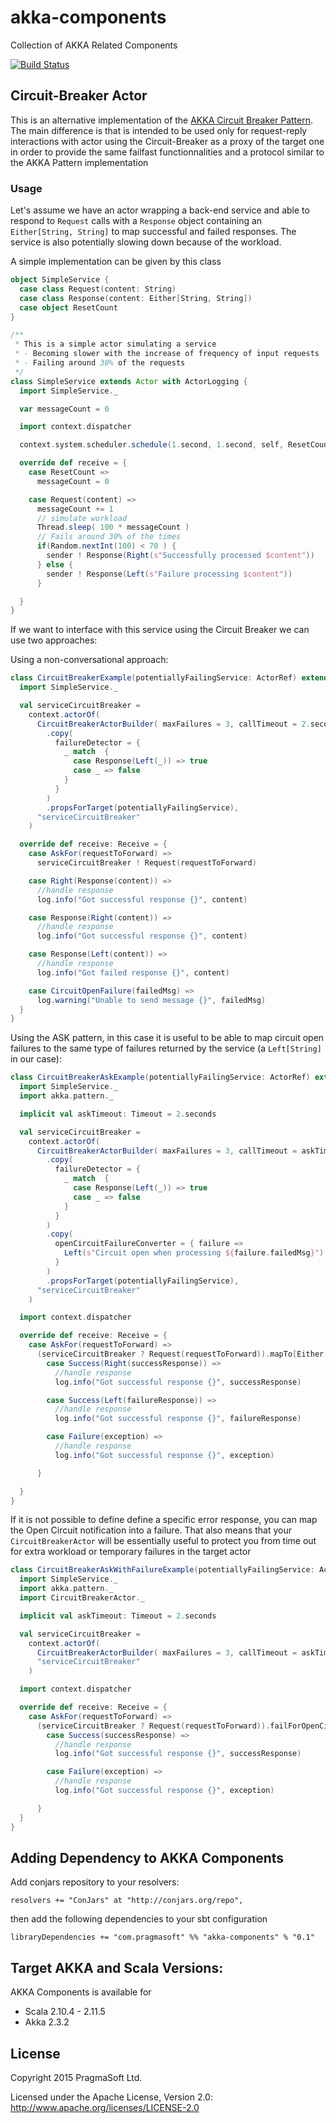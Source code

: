 # akka-components
Collection of AKKA Related Components

[![Build Status](https://api.travis-ci.org/galarragas/akka-components.png)](http://travis-ci.org/galarragas/akka-components)

## Circuit-Breaker Actor

This is an alternative implementation of the [AKKA Circuit Breaker Pattern](http://doc.akka.io/docs/akka/snapshot/common/circuitbreaker.html). 
The main difference is that is intended to be used only for request-reply interactions with actor using the Circuit-Breaker as a proxy of the target one
in order to provide the same failfast functionnalities and a protocol similar to the AKKA Pattern implementation 


### Usage

Let's assume we have an actor wrapping a back-end service and able to respond to `Request` calls with a `Response` object
containing an `Either[String, String]` to map successful and failed responses. The service is also potentially slowing down
because of the workload.

A simple implementation can be given by this class

```scala
object SimpleService {
  case class Request(content: String)
  case class Response(content: Either[String, String])
  case object ResetCount
}

/**
 * This is a simple actor simulating a service
 * - Becoming slower with the increase of frequency of input requests
 * - Failing around 30% of the requests
 */
class SimpleService extends Actor with ActorLogging {
  import SimpleService._

  var messageCount = 0

  import context.dispatcher

  context.system.scheduler.schedule(1.second, 1.second, self, ResetCount)

  override def receive = {
    case ResetCount =>
      messageCount = 0

    case Request(content) =>
      messageCount += 1
      // simulate workload
      Thread.sleep( 100 * messageCount )
      // Fails around 30% of the times
      if(Random.nextInt(100) < 70 ) {
        sender ! Response(Right(s"Successfully processed $content"))
      } else {
        sender ! Response(Left(s"Failure processing $content"))
      }

  }
}
```

If we want to interface with this service using the Circuit Breaker we can use two approaches:

Using a non-conversational approach:

```scala
class CircuitBreakerExample(potentiallyFailingService: ActorRef) extends Actor with ActorLogging {
  import SimpleService._

  val serviceCircuitBreaker =
    context.actorOf(
      CircuitBreakerActorBuilder( maxFailures = 3, callTimeout = 2.seconds, resetTimeout = 30.seconds )
        .copy(
          failureDetector = {
            _ match  {
              case Response(Left(_)) => true
              case _ => false
            }
          }
        )
        .propsForTarget(potentiallyFailingService),
      "serviceCircuitBreaker"
    )

  override def receive: Receive = {
    case AskFor(requestToForward) =>
      serviceCircuitBreaker ! Request(requestToForward)

    case Right(Response(content)) =>
      //handle response
      log.info("Got successful response {}", content)

    case Response(Right(content)) =>
      //handle response
      log.info("Got successful response {}", content)

    case Response(Left(content)) =>
      //handle response
      log.info("Got failed response {}", content)

    case CircuitOpenFailure(failedMsg) =>
      log.warning("Unable to send message {}", failedMsg)
  }
}
```

Using the ASK pattern, in this case it is useful to be able to map circuit open failures to the same type of failures
returned by the service (a `Left[String]` in our case):


```scala
class CircuitBreakerAskExample(potentiallyFailingService: ActorRef) extends Actor with ActorLogging {
  import SimpleService._
  import akka.pattern._

  implicit val askTimeout: Timeout = 2.seconds

  val serviceCircuitBreaker =
    context.actorOf(
      CircuitBreakerActorBuilder( maxFailures = 3, callTimeout = askTimeout, resetTimeout = 30.seconds )
        .copy(
          failureDetector = {
            _ match  {
              case Response(Left(_)) => true
              case _ => false
            }
          }
        )
        .copy(
          openCircuitFailureConverter = { failure =>
            Left(s"Circuit open when processing ${failure.failedMsg}")
          }
        )
        .propsForTarget(potentiallyFailingService),
      "serviceCircuitBreaker"
    )

  import context.dispatcher

  override def receive: Receive = {
    case AskFor(requestToForward) =>
      (serviceCircuitBreaker ? Request(requestToForward)).mapTo[Either[String, String]].onComplete {
        case Success(Right(successResponse)) =>
          //handle response
          log.info("Got successful response {}", successResponse)

        case Success(Left(failureResponse)) =>
          //handle response
          log.info("Got successful response {}", failureResponse)

        case Failure(exception) =>
          //handle response
          log.info("Got successful response {}", exception)

      }

  }
}
```

If it is not possible to define define a specific error response, you can map the Open Circuit notification into a failure.
That also means that your `CircuitBreakerActor` will be essentially useful to protect you from time out for extra workload or
temporary failures in the target actor


```scala
class CircuitBreakerAskWithFailureExample(potentiallyFailingService: ActorRef) extends Actor with ActorLogging {
  import SimpleService._
  import akka.pattern._
  import CircuitBreakerActor._

  implicit val askTimeout: Timeout = 2.seconds

  val serviceCircuitBreaker =
    context.actorOf(
      CircuitBreakerActorBuilder( maxFailures = 3, callTimeout = askTimeout, resetTimeout = 30.seconds ).propsForTarget(potentiallyFailingService),
      "serviceCircuitBreaker"
    )

  import context.dispatcher

  override def receive: Receive = {
    case AskFor(requestToForward) =>
      (serviceCircuitBreaker ? Request(requestToForward)).failForOpenCircuit.mapTo[String].onComplete {
        case Success(successResponse) =>
          //handle response
          log.info("Got successful response {}", successResponse)

        case Failure(exception) =>
          //handle response
          log.info("Got successful response {}", exception)

      }
  }
}
```

## Adding Dependency to AKKA Components

Add conjars repository to your resolvers:

```
resolvers += "ConJars" at "http://conjars.org/repo",
```

then add the following dependencies to your sbt configuration

```
libraryDependencies += "com.pragmasoft" %% "akka-components" % "0.1"
```

## Target AKKA and Scala Versions:

AKKA Components is available for

- Scala 2.10.4 - 2.11.5
- Akka 2.3.2



## License

Copyright 2015 PragmaSoft Ltd.

Licensed under the Apache License, Version 2.0: http://www.apache.org/licenses/LICENSE-2.0